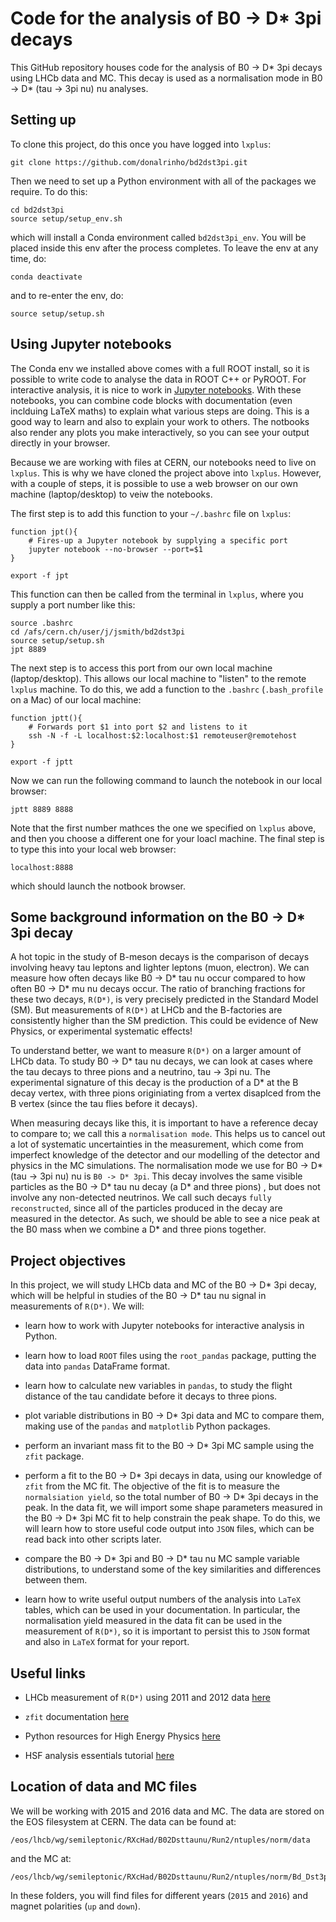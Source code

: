 # Code for the analysis of B0 -> D* 3pi decays

This GitHub repository houses code for the analysis of B0 -> D* 3pi decays using LHCb data and MC. This decay is used as a normalisation mode in B0 -> D* (tau -> 3pi nu) nu analyses.

## Setting up

To clone this project, do this once you have logged into `lxplus`:
```
git clone https://github.com/donalrinho/bd2dst3pi.git
```
Then we need to set up a Python environment with all of the packages we require. To do this:
```
cd bd2dst3pi
source setup/setup_env.sh
```
which will install a Conda environment called `bd2dst3pi_env`. You will be placed inside this env after the process completes. To leave the env at any time, do:
```
conda deactivate
```
and to re-enter the env, do:
```
source setup/setup.sh
```

## Using Jupyter notebooks

The Conda env we installed above comes with a full ROOT install, so it is possible to write code to analyse the data in ROOT C++ or PyROOT. For interactive analysis, it is nice to work in [Jupyter notebooks](https://jupyter.org/). With these notebooks, you can combine code blocks with documentation (even inclduing LaTeX maths) to explain what various steps are doing. This is a good way to learn and also to explain your work to others. The notbooks also render any plots you make interactively, so you can see your output directly in your browser.

Because we are working with files at CERN, our notebooks need to live on `lxplus`. This is why we have cloned the project above into `lxplus`. However, with a couple of steps, it is possible to use a web browser on our own machine (laptop/desktop) to veiw the notebooks.

The first step is to add this function to your `~/.bashrc` file on `lxplus`:
```
function jpt(){
    # Fires-up a Jupyter notebook by supplying a specific port
    jupyter notebook --no-browser --port=$1
}

export -f jpt
```
This function can then be called from the terminal in `lxplus`, where you supply a port number like this:
```
source .bashrc
cd /afs/cern.ch/user/j/jsmith/bd2dst3pi
source setup/setup.sh
jpt 8889
```
The next step is to access this port from our own local machine (laptop/desktop). This allows our local machine to "listen" to the remote `lxplus` machine. To do this, we add a function to the `.bashrc` (`.bash_profile` on a Mac) of our local machine:
```
function jptt(){
    # Forwards port $1 into port $2 and listens to it
    ssh -N -f -L localhost:$2:localhost:$1 remoteuser@remotehost
}

export -f jptt
```
Now we can run the following command to launch the notebook in our local browser:
```
jptt 8889 8888
```
Note that the first number mathces the one we specified on `lxplus` above, and then you choose a different one for your loacl machine. The final step is to type this into your local web browser:
```
localhost:8888
```
which should launch the notbook browser.


## Some background information on the B0 -> D* 3pi decay 

A hot topic in the study of B-meson decays is the comparison of decays involving heavy tau leptons and lighter leptons (muon, electron). We can measure how often decays like B0 -> D* tau nu occur compared to how often B0 -> D* mu nu decays occur. The ratio of branching fractions for these two decays, `R(D*)`, is very precisely predicted in the Standard Model (SM). But measurements of `R(D*)` at LHCb and the B-factories are consistently higher than the SM prediction. This could be evidence of New Physics, or experimental systematic effects! 

To understand better, we want to measure `R(D*)` on a larger amount of LHCb data. To study B0 -> D* tau nu decays, we can look at cases where the tau decays to three pions and a neutrino, tau -> 3pi nu. The experimental signature of this decay is the production of a D* at the B decay vertex, with three pions originiating from a vertex disaplced from the B vertex (since the tau flies before it decays).

When measuring decays like this, it is important to have a reference decay to compare to; we call this a `normalisation mode`. This helps us to cancel out a lot of systematic uncertainties in the measurement, which come from imperfect knowledge of the detector and our modelling of the detector and physics in the MC simulations. The normalisation mode we use for B0 -> D* (tau -> 3pi nu) nu is `B0 -> D* 3pi`. This decay involves the same visible particles as the B0 -> D* tau nu decay (a D* and three pions) , but does not involve any non-detected neutrinos. We call such decays `fully reconstructed`, since all of the particles produced in the decay are measured in the detector. As such, we should be able to see a nice peak at the B0 mass when we combine a D* and three pions together.

## Project objectives

In this project, we will study LHCb data and MC of the B0 -> D* 3pi decay, which will be helpful in studies of the B0 -> D* tau nu signal in measurements of `R(D*)`. We will:
 
 - learn how to work with Jupyter notebooks for interactive analysis in Python.
 
 - learn how to load `ROOT` files using the `root_pandas` package, putting the data into `pandas` DataFrame format.
 
 - learn how to calculate new variables in `pandas`, to study the flight distance of the tau candidate before it decays to three pions.
 
 - plot variable distributions in B0 -> D* 3pi data and MC to compare them, making use of the `pandas` and `matplotlib` Python packages.
 
 - perform an invariant mass fit to the B0 -> D* 3pi MC sample using the `zfit` package.
 
 - perform a fit to the B0 -> D* 3pi decays in data, using our knowledge of `zfit` from the MC fit. The objective of the fit is to measure the `normalsiation yield`, so the total number of B0 -> D* 3pi decays in the peak. In the data fit, we will import some shape parameters measured in the B0 -> D* 3pi MC fit to help constrain the peak shape. To do this, we will learn how to store useful code output into `JSON` files, which can be read back into other scripts later. 
 
 - compare the B0 -> D* 3pi and B0 -> D* tau nu MC sample variable distributions, to understand some of the key similarities and differences between them. 
 
 - learn how to write useful output numbers of the analysis into `LaTeX` tables, which can be used in your documentation. In particular, the normalisation yield measured in the data fit can be used in the measurement of `R(D*)`, so it is important to persist this to `JSON` format and also in `LaTeX` format for your report.
 
## Useful links
 
 - LHCb measurement of `R(D*)` using 2011 and 2012 data [here](https://arxiv.org/abs/1708.08856)
 
 - `zfit` documentation [here](https://github.com/zfit/zfit)
 
 - Python resources for High Energy Physics [here](https://github.com/hsf-training/PyHEP-resources)
 
 - HSF analysis essentials tutorial [here](https://hsf-training.github.io/analysis-essentials/)
 
## Location of data and MC files

We will be working with 2015 and 2016 data and MC. The data are stored on the EOS filesystem at CERN. The data can be found at:
```
/eos/lhcb/wg/semileptonic/RXcHad/B02Dsttaunu/Run2/ntuples/norm/data
```
and the MC at:
```
/eos/lhcb/wg/semileptonic/RXcHad/B02Dsttaunu/Run2/ntuples/norm/Bd_Dst3pi
```
In these folders, you will find files for different years (`2015` and `2016`) and magnet polarities (`up` and `down`).
 

